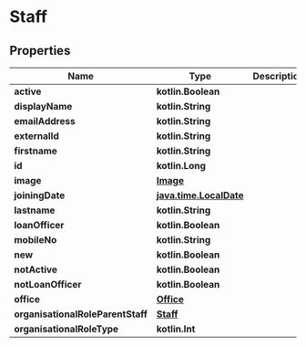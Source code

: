 
# Staff

## Properties
| Name | Type | Description | Notes |
| ------------ | ------------- | ------------- | ------------- |
| **active** | **kotlin.Boolean** |  |  [optional] |
| **displayName** | **kotlin.String** |  |  [optional] |
| **emailAddress** | **kotlin.String** |  |  [optional] |
| **externalId** | **kotlin.String** |  |  [optional] |
| **firstname** | **kotlin.String** |  |  [optional] |
| **id** | **kotlin.Long** |  |  [optional] |
| **image** | [**Image**](Image.md) |  |  [optional] |
| **joiningDate** | [**java.time.LocalDate**](java.time.LocalDate.md) |  |  [optional] |
| **lastname** | **kotlin.String** |  |  [optional] |
| **loanOfficer** | **kotlin.Boolean** |  |  [optional] |
| **mobileNo** | **kotlin.String** |  |  [optional] |
| **new** | **kotlin.Boolean** |  |  [optional] |
| **notActive** | **kotlin.Boolean** |  |  [optional] |
| **notLoanOfficer** | **kotlin.Boolean** |  |  [optional] |
| **office** | [**Office**](Office.md) |  |  [optional] |
| **organisationalRoleParentStaff** | [**Staff**](Staff.md) |  |  [optional] |
| **organisationalRoleType** | **kotlin.Int** |  |  [optional] |



